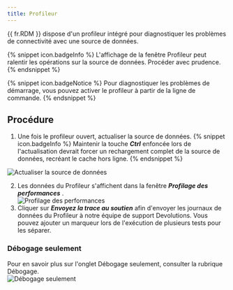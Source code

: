 ```yaml
---
title: Profileur
---
```

{{ fr.RDM }} dispose d&apos;un profileur intégré pour diagnostiquer les problèmes de connectivité avec une source de données. 

{% snippet icon.badgeInfo %} 
L&apos;affichage de la fenêtre Profileur peut ralentir les opérations sur la source de données. Procéder avec prudence. 
{% endsnippet %}
 
{% snippet icon.badgeNotice %} 
Pour diagnostiquer les problèmes de démarrage, vous pouvez activer le profileur à partir de la ligne de commande. 
{% endsnippet %}
 
## Procédure 

1. Une fois le profileur ouvert, actualiser la source de données. 
{% snippet icon.badgeInfo %} 
Maintenir la touche ***Ctrl*** enfoncée lors de l&apos;actualisation devrait forcer un rechargement complet de la source de données, recréant le cache hors ligne. 
{% endsnippet %}
 
![Actualiser la source de données](/img/fr/rdm/windows/clip10438.png) 

2. Les données du Profileur s&apos;affichent dans la fenêtre ***Profilage des performances*** .  
![Profilage des performances](/img/fr/rdm/windows/clip10442.png) 
1. Cliquer sur ***Envoyez la trace au soutien*** afin d&apos;envoyer les journaux de données du Profileur à notre équipe de support Devolutions. Vous pouvez ajouter un marqueur lors de l&apos;exécution de plusieurs tests pour les séparer. 

### Débogage seulement 

Pour en savoir plus sur l&apos;onglet Débogage seulement, consulter la rubrique Débogage.  
![Débogage seulement](/img/fr/rdm/windows/clip10443.png) 


